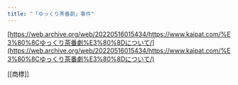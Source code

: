 ```yaml
---
title: "「ゆっくり茶番劇」事件"
---
```


[https://web.archive.org/web/20220516015434/https://www.kaipat.com/%E3%80%8Cゆっくり茶番劇%E3%80%8Dについて/](https://web.archive.org/web/20220516015434/https://www.kaipat.com/%E3%80%8Cゆっくり茶番劇%E3%80%8Dについて/)

[[商標]]
